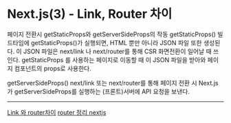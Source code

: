 # Next.js(3) - Link, Router 차이

페이지 전환시 getStaticProps와 getServerSideProps의 작동
getStaticProps()
빌드타임에 getStaticProps()가 실행되면, HTML 뿐만 아니라 JSON 파일 또한 생성된다. 이 JSON 파일은 next/link 나 next/router를 통해 CSR 화면전환이 일어날 때 쓰인다. getStaticProps 를 사용하는 페이지로 이동할 때 이 JSON 파일을 받아와 페이지 컴포넌트의 props로 사용한다.

getServerSideProps()
next/link 또는 next/router를 통해 페이지 전환 시 Next.js가 getServerSideProps를 실행하는 (프론트)서버에 API 요청을 보낸다.

---

[Link 와 router차이](https://velog.io/@dev_sony503/TIL-Next-JS-Router%EC%99%80-Link%EC%9D%98-%EC%B0%A8%EC%9D%B4)
[router 정리 nextjs](https://velog.io/@khy226/Next.js-Router-%EC%A0%95%EB%A6%AC)
